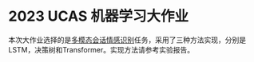 # 2023 UCAS 机器学习大作业
本次大作业选择的是[多模态会话情感识别](https://www.datafountain.cn/competitions/981)任务，采用了三种方法实现，分别是LSTM，决策树和Transformer。实现方法请参考实验报告。
